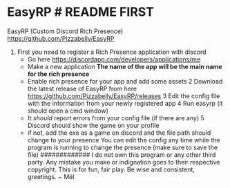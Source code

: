 # EasyRP # README FIRST

EasyRP (Custom Discord Rich Presence) https://github.com/Pizzabelly/EasyRP
1. First you need to register a Rich Presence application with discord
     - Go here https://discordapp.com/developers/applications/me
     - Make a new application **The name of the app will be the main name for the rich presence**
     - Enable rich presence for your app and add some assets
2 Download the latest release of EasyRP from here https://github.com/Pizzabelly/EasyRP/releases 
3 Edit the config file with the information from your newly registered app
4 Run easyrp (it should open a cmd window)
    - It *should* report errors from your config file (if there are any)
5 Discord should show the game on your profile
	- if not, add the exe as a game on discord and the file path should change to your presence
You can edit the config any time while the program is running to change the presence (make sure to save the file)
#############
I do not own this program or any other third party. Any mistake you make or indignation goes to their respective copyright.
This is for fun, fair play. Be wise and consistent, greetings.
~ Mël
